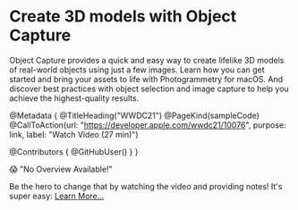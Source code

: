 # Create 3D models with Object Capture

Object Capture provides a quick and easy way to create lifelike 3D models of real-world objects using just a few images. Learn how you can get started and bring your assets to life with Photogrammetry for macOS. And discover best practices with object selection and image capture to help you achieve the highest-quality results.

@Metadata {
   @TitleHeading("WWDC21")
   @PageKind(sampleCode)
   @CallToAction(url: "https://developer.apple.com/wwdc21/10076", purpose: link, label: "Watch Video (27 min)")

   @Contributors {
      @GitHubUser(<replace this with your GitHub handle>)
   }
}

😱 "No Overview Available!"

Be the hero to change that by watching the video and providing notes! It's super easy:
 [Learn More…](https://wwdcnotes.github.io/WWDCNotes/documentation/wwdcnotes/contributing)
